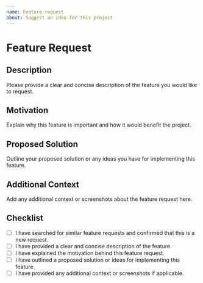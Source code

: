 ```yaml
---
name: Feature request
about: Suggest an idea for this project
---
```


# Feature Request

## Description

Please provide a clear and concise description of the feature you would like to request.

## Motivation

Explain why this feature is important and how it would benefit the project.

## Proposed Solution

Outline your proposed solution or any ideas you have for implementing this feature.

## Additional Context

Add any additional context or screenshots about the feature request here.

## Checklist

- [ ] I have searched for similar feature requests and confirmed that this is a new request.
- [ ] I have provided a clear and concise description of the feature.
- [ ] I have explained the motivation behind this feature request.
- [ ] I have outlined a proposed solution or ideas for implementing this feature.
- [ ] I have provided any additional context or screenshots if applicable.
